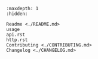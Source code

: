```{toctree}
:maxdepth: 1
:hidden:

Readme <./README.md>
usage
api.rst
http.rst
Contributing <./CONTRIBUTING.md>
Changelog <./CHANGELOG.md>
```

```{include} README.md

```
